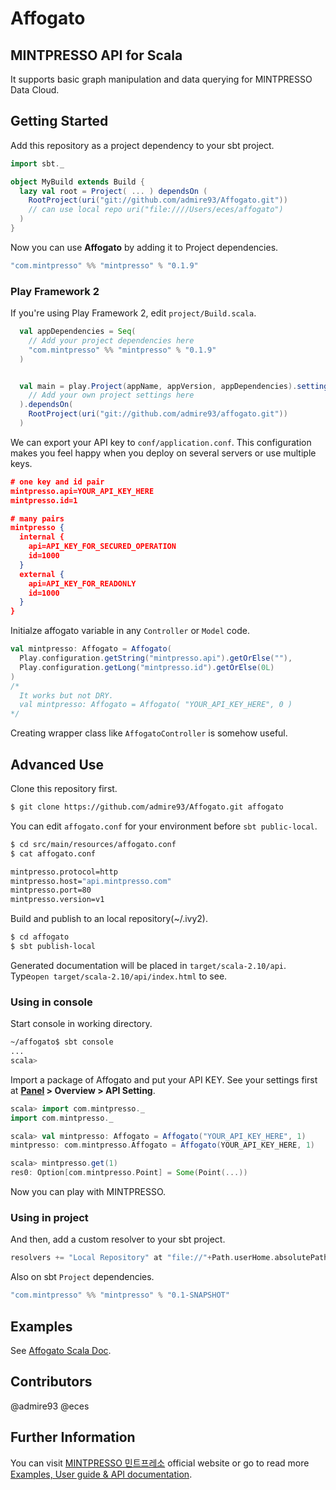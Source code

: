 # Affogato
## MINTPRESSO API for Scala
It supports basic graph manipulation and data querying for MINTPRESSO Data Cloud.

## Getting Started
Add this repository as a project dependency to your sbt project.
```scala
import sbt._

object MyBuild extends Build {
  lazy val root = Project( ... ) dependsOn (
    RootProject(uri("git://github.com/admire93/Affogato.git"))
    // can use local repo uri("file:////Users/eces/affogato")
  )
}
```

Now you can use **Affogato** by adding it to Project dependencies.
```scala
"com.mintpresso" %% "mintpresso" % "0.1.9"
```

### Play Framework 2
If you're using Play Framework 2, edit `project/Build.scala`.
```scala
  val appDependencies = Seq(
    // Add your project dependencies here
    "com.mintpresso" %% "mintpresso" % "0.1.9"
  )


  val main = play.Project(appName, appVersion, appDependencies).settings(
    // Add your own project settings here      
  ).dependsOn(
    RootProject(uri("git://github.com/admire93/affogato.git"))
  )
```

We can export your API key to `conf/application.conf`. This configuration makes you feel happy when you deploy on several servers or use multiple keys.
```json
# one key and id pair
mintpresso.api=YOUR_API_KEY_HERE
mintpresso.id=1

# many pairs
mintpresso {
  internal {
    api=API_KEY_FOR_SECURED_OPERATION
    id=1000
  }
  external {
    api=API_KEY_FOR_READONLY
    id=1000
  }
}
```


Initialze affogato variable in any `Controller` or `Model` code.
```scala
val mintpresso: Affogato = Affogato( 
  Play.configuration.getString("mintpresso.api").getOrElse(""),
  Play.configuration.getLong("mintpresso.id").getOrElse(0L)
)
/*
  It works but not DRY.
  val mintpresso: Affogato = Affogato( "YOUR_API_KEY_HERE", 0 )
*/
```
Creating wrapper class like `AffogatoController` is somehow useful.

## Advanced Use
Clone this repository first.
```bash
$ git clone https://github.com/admire93/Affogato.git affogato

```

You can edit `affogato.conf` for your environment before `sbt public-local`.
```bash
$ cd src/main/resources/affogato.conf
$ cat affogato.conf

mintpresso.protocol=http
mintpresso.host="api.mintpresso.com"
mintpresso.port=80
mintpresso.version=v1
```

Build and publish to an local repository(~/.ivy2).
```bash
$ cd affogato
$ sbt publish-local
```
Generated documentation will be placed in `target/scala-2.10/api`. Type`open target/scala-2.10/api/index.html` to see.

### Using in console
Start console in working directory.
```bash
~/affogato$ sbt console
...
scala> 
```

Import a package of Affogato and put your API KEY. See your settings first at **[Panel](http://mintpresso.com/login) > Overview > API Setting**. 
```scala
scala> import com.mintpresso._
import com.mintpresso._

scala> val mintpresso: Affogato = Affogato("YOUR_API_KEY_HERE", 1)
mintpresso: com.mintpresso.Affogato = Affogato(YOUR_API_KEY_HERE, 1)

scala> mintpresso.get(1)
res0: Option[com.mintpresso.Point] = Some(Point(...))
```
Now you can play with MINTPRESSO.

### Using in project
And then, add a custom resolver to your sbt project.
```scala
resolvers += "Local Repository" at "file://"+Path.userHome.absolutePath+"/.ivy2/local"
```

Also on sbt `Project` dependencies.
```scala
"com.mintpresso" %% "mintpresso" % "0.1-SNAPSHOT"
```

## Examples
See [Affogato Scala Doc](http://docs.mintpresso.com/affogato).

## Contributors
@admire93 @eces

## Further Information
You can visit [MINTPRESSO 민트프레소](http://mintpresso.com) official website or go to read more [Examples, User guide & API documentation](http://docs.mintpresso.com).
